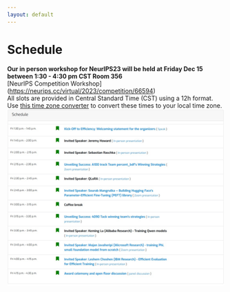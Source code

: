 ```yaml
---
layout: default
---
```


# Schedule

**Our in person workshop for NeurIPS23 will be held at Friday Dec 15 between 1:30 - 4:30 pm CST Room 356**<br>
[NeurIPS Competition Workshop] (https://neurips.cc/virtual/2023/competition/66594)<br>
All slots are provided in Central Standard Time (CST) using a 12h format.<br>
Use [this time zone converter](https://www.thetimezoneconverter.com) to convert these times to your local time zone.<br>
![Local Image](workshop_schedule.jpg)
